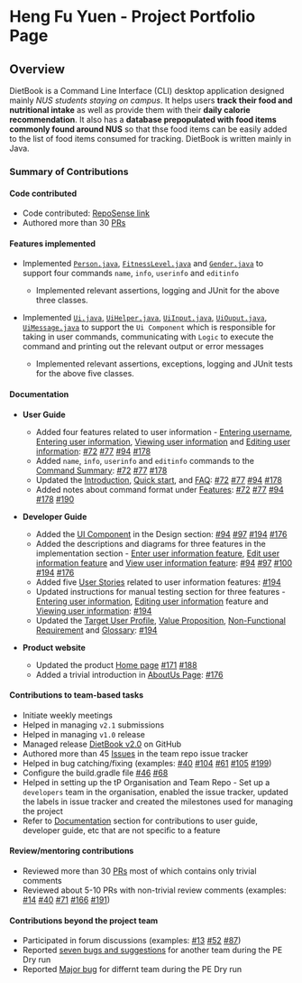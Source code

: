 # Heng Fu Yuen - Project Portfolio Page

## Overview
DietBook is a Command Line Interface (CLI) desktop application designed mainly _NUS students staying on campus_. It helps users **track their food and nutritional intake** as well as provide them with their **daily calorie recommendation**. It also has a **database prepopulated with food items commonly found around NUS** so that thse food items can be easily added to the list of food items consumed for tracking. DietBook is written mainly in Java.

### Summary of Contributions

#### Code contributed

* Code contributed: [RepoSense link](https://nus-cs2113-ay2021s1.github.io/tp-dashboard/#breakdown=true&search=hengfuyuen&sort=groupTitle&sortWithin=title&since=2020-09-27&timeframe=commit&mergegroup=&groupSelect=groupByRepos&checkedFileTypes=docs~functional-code~test-code~other)
* Authored more than 30 [PRs](https://github.com/AY2021S1-CS2113-T14-4/tp/pulls?q=is%3Apr+author%3AHengFuYuen+)

#### Features implemented

* Implemented [`Person.java`](https://github.com/AY2021S1-CS2113-T14-4/tp/blob/master/src/main/java/seedu/dietbook/person/Person.java), [`FitnessLevel.java`](https://github.com/AY2021S1-CS2113-T14-4/tp/blob/master/src/main/java/seedu/dietbook/person/FitnessLevel.java) and [`Gender.java`](https://github.com/AY2021S1-CS2113-T14-4/tp/blob/master/src/main/java/seedu/dietbook/person/Gender.java) to support four commands `name`, `info`, `userinfo` and `editinfo`
    * Implemented relevant assertions, logging and JUnit for the above three classes.

* Implemented [`Ui.java`](https://github.com/AY2021S1-CS2113-T14-4/tp/blob/master/src/main/java/seedu/dietbook/ui/Ui.java), [`UiHelper.java`](https://github.com/AY2021S1-CS2113-T14-4/tp/blob/master/src/main/java/seedu/dietbook/ui/UiHelper.java), [`UiInput.java`](https://github.com/AY2021S1-CS2113-T14-4/tp/blob/master/src/main/java/seedu/dietbook/ui/UiInput.java), [`UiOuput.java`](https://github.com/AY2021S1-CS2113-T14-4/tp/blob/master/src/main/java/seedu/dietbook/ui/UiOutput.java), [`UiMessage.java`](https://github.com/AY2021S1-CS2113-T14-4/tp/blob/master/src/main/java/seedu/dietbook/ui/UiMessage.java) to support the `Ui Component` which is responsible for taking in user commands, communicating with `Logic` to execute the command and printing out the relevant output or error messages
    * Implemented relevant assertions, exceptions, logging and JUnit tests for the above five classes. 

#### Documentation

* **User Guide**<br/>
    * Added four features related to user information - [Entering username](https://ay2021s1-cs2113-t14-4.github.io/tp/UserGuide.html#entering-username-name), [Entering user information](https://ay2021s1-cs2113-t14-4.github.io/tp/UserGuide.html#entering-user-information-info), [Viewing user information](https://ay2021s1-cs2113-t14-4.github.io/tp/UserGuide.html#viewing-user-information-userinfo) and [Editing user information](https://ay2021s1-cs2113-t14-4.github.io/tp/UserGuide.html#editing-user-information-editinfo): [#72](https://github.com/AY2021S1-CS2113-T14-4/tp/pull/72/files) [#77](https://github.com/AY2021S1-CS2113-T14-4/tp/pull/77/files) [#94](https://github.com/AY2021S1-CS2113-T14-4/tp/pull/94/files) [#178](https://github.com/AY2021S1-CS2113-T14-4/tp/pull/178/files)
    * Added `name`, `info`, `userinfo` and `editinfo` commands to the [Command Summary](https://ay2021s1-cs2113-t14-4.github.io/tp/UserGuide.html#command-summary): [#72](https://github.com/AY2021S1-CS2113-T14-4/tp/pull/72/files) [#77](https://github.com/AY2021S1-CS2113-T14-4/tp/pull/77/files) [#178](https://github.com/AY2021S1-CS2113-T14-4/tp/pull/178/files)
    * Updated the [Introduction](https://ay2021s1-cs2113-t14-4.github.io/tp/UserGuide.html#introduction), [Quick start](https://ay2021s1-cs2113-t14-4.github.io/tp/UserGuide.html#quick-start), and [FAQ](https://ay2021s1-cs2113-t14-4.github.io/tp/UserGuide.html#faq): [#72](https://github.com/AY2021S1-CS2113-T14-4/tp/pull/72/files) [#77](https://github.com/AY2021S1-CS2113-T14-4/tp/pull/77/files) [#94](https://github.com/AY2021S1-CS2113-T14-4/tp/pull/94/files) [#178](https://github.com/AY2021S1-CS2113-T14-4/tp/pull/178/files)
    * Added notes about command format under [Features](https://ay2021s1-cs2113-t14-4.github.io/tp/UserGuide.html#features): [#72](https://github.com/AY2021S1-CS2113-T14-4/tp/pull/72/files) [#77](https://github.com/AY2021S1-CS2113-T14-4/tp/pull/77/files) [#94](https://github.com/AY2021S1-CS2113-T14-4/tp/pull/94/files) [#178](https://github.com/AY2021S1-CS2113-T14-4/tp/pull/178/files) [#190](https://github.com/AY2021S1-CS2113-T14-4/tp/pull/190/files)

* **Developer Guide**
    * Added the [UI Component](https://ay2021s1-cs2113-t14-4.github.io/tp/DeveloperGuide.html#ui-component) in the Design section: [#94](https://github.com/AY2021S1-CS2113-T14-4/tp/pull/94/files) [#97](https://github.com/AY2021S1-CS2113-T14-4/tp/pull/97/files) [#194](https://github.com/AY2021S1-CS2113-T14-4/tp/pull/194) [#176](https://github.com/AY2021S1-CS2113-T14-4/tp/pull/176)
    * Added the descriptions and diagrams for three features in the implementation section - [Enter user information feature](https://ay2021s1-cs2113-t14-4.github.io/tp/DeveloperGuide.html#enter-user-information-feature), [Edit user information feature](https://ay2021s1-cs2113-t14-4.github.io/tp/DeveloperGuide.html#edit-user-information-feature) and [View user information feature](https://ay2021s1-cs2113-t14-4.github.io/tp/DeveloperGuide.html#view-user-information-feature): [#94](https://github.com/AY2021S1-CS2113-T14-4/tp/pull/94/files) [#97](https://github.com/AY2021S1-CS2113-T14-4/tp/pull/97/files) [#100](https://github.com/AY2021S1-CS2113-T14-4/tp/pull/100/files) [#194](https://github.com/AY2021S1-CS2113-T14-4/tp/pull/194) [#176](https://github.com/AY2021S1-CS2113-T14-4/tp/pull/176)
    * Added five [User Stories](https://ay2021s1-cs2113-t14-4.github.io/tp/DeveloperGuide.html#user-stories) related to user information features: [#194](https://github.com/AY2021S1-CS2113-T14-4/tp/pull/194)
    * Updated instructions for manual testing section for three features - [Entering user information](https://ay2021s1-cs2113-t14-4.github.io/tp/DeveloperGuide.html#entering-user-information), [Editing user information](https://ay2021s1-cs2113-t14-4.github.io/tp/DeveloperGuide.html#editing-user-information) feature and [Viewing user information](https://ay2021s1-cs2113-t14-4.github.io/tp/DeveloperGuide.html#viewing-user-information): [#194](https://github.com/AY2021S1-CS2113-T14-4/tp/pull/194)
    * Updated the [Target User Profile](https://ay2021s1-cs2113-t14-4.github.io/tp/DeveloperGuide.html#target-user-profile), [Value Proposition](https://ay2021s1-cs2113-t14-4.github.io/tp/DeveloperGuide.html#value-proposition), [Non-Functional Requirement](https://ay2021s1-cs2113-t14-4.github.io/tp/DeveloperGuide.html#non-functional-requirements) and [Glossary](https://ay2021s1-cs2113-t14-4.github.io/tp/DeveloperGuide.html#glossary): [#194](https://github.com/AY2021S1-CS2113-T14-4/tp/pull/194)

* **Product website**
    * Updated the product [Home page](https://ay2021s1-cs2113-t14-4.github.io/tp/) [#171](https://github.com/AY2021S1-CS2113-T14-4/tp/pull/171) [#188](https://github.com/AY2021S1-CS2113-T14-4/tp/pull/188/files)
    * Added a trivial introduction in [AboutUs Page](https://ay2021s1-cs2113-t14-4.github.io/tp/AboutUs.html): [#176](https://github.com/AY2021S1-CS2113-T14-4/tp/pull/176)

#### Contributions to team-based tasks

* Initiate weekly meetings
* Helped in managing `v2.1` submissions
* Helped in managing `v1.0` release
* Managed release [DietBook v2.0](https://github.com/AY2021S1-CS2113-T14-4/tp/releases/tag/v2.0.2) on GitHub
* Authored more than 45 [Issues](https://github.com/AY2021S1-CS2113-T14-4/tp/issues/created_by/HengFuYuen) in the team repo issue tracker
* Helped in bug catching/fixing (examples: [#40](https://github.com/AY2021S1-CS2113-T14-4/tp/pull/40) [#104](https://github.com/AY2021S1-CS2113-T14-4/tp/pull/104) [#61](https://github.com/AY2021S1-CS2113-T14-4/tp/pull/61) [#105](https://github.com/AY2021S1-CS2113-T14-4/tp/pull/105) [#199](https://github.com/AY2021S1-CS2113-T14-4/tp/pull/199/files))
* Configure the build.gradle file [#46](https://github.com/AY2021S1-CS2113-T14-4/tp/pull/46/files) [#68](https://github.com/AY2021S1-CS2113-T14-4/tp/pull/68)
* Helped in setting up the tP Organisation and Team Repo - Set up a `developers` team in the organisation, enabled the issue tracker, updated the labels in issue tracker and created the milestones used for managing the project
* Refer to [Documentation](#documentation) section for contributions to user guide, developer guide, etc that are not specific to a feature

#### Review/mentoring contributions

* Reviewed more than 30 [PRs](https://github.com/AY2021S1-CS2113-T14-4/tp/pulls?q=is%3Apr+is%3Aopen+reviewed-by%3A%40me+) most of which contains only trivial comments
* Reviewed about 5-10 PRs with non-trivial review comments (examples: [#14](https://github.com/AY2021S1-CS2113-T14-4/tp/pull/14) [#40](https://github.com/AY2021S1-CS2113-T14-4/tp/pull/40) [#71](https://github.com/AY2021S1-CS2113-T14-4/tp/pull/71) [#166](https://github.com/AY2021S1-CS2113-T14-4/tp/pull/166) [#191](https://github.com/AY2021S1-CS2113-T14-4/tp/pull/191))

#### Contributions beyond the project team

* Participated in forum discussions (examples: [#13](https://github.com/nus-cs2113-AY2021S1/forum/issues/13) [#52](https://github.com/nus-cs2113-AY2021S1/forum/issues/52) [#87](https://github.com/nus-cs2113-AY2021S1/forum/issues/87))
* Reported [seven bugs and suggestions](https://github.com/AY2021S1-CS2113T-W11-4/tp/issues?q=is%3Aissue+HengFuYuen) for another team during the PE Dry run
* Reported [Major bug](https://github.com/AY2021S1-CS2113-T16-4/tp/issues/61) for differnt team during the PE Dry run
